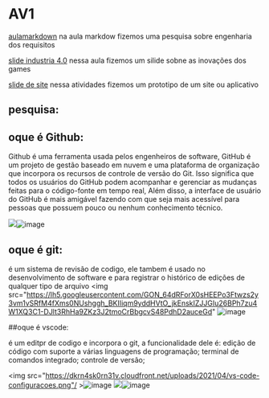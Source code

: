 # AV1

[aulamarkdown](https://github.com/alyrdx29/aulaMarkdown)  na aula markdow fizemos uma pesquisa sobre engenharia dos requisitos 


[slide industria 4.0](https://www.canva.com/design/DAF9XMTpceQ/rJZCs40WNgRaU5FvBDI1kw/edit)  nessa aula fizemos um silide sobne as inovações dos games 


[slide de  site](https://www.canva.com/design/DAF-rGD-_sI/RSA4rcsYfqrDfdUeRWhIIg/edit) nessa atividades fizemos um prototipo de um site ou aplicativo 



## pesquisa:

## oque é Github: 
Github é uma ferramenta usada pelos engenheiros de software, GitHub é um projeto de gestão baseado em nuvem e uma plataforma de organização que incorpora os recursos de controle de versão do Git. 
Isso significa que todos os usuários do GitHub podem acompanhar e gerenciar as mudanças feitas para o código-fonte em tempo real, Além disso, a interface de usuário do GitHub é mais amigável 
fazendo com que seja mais acessível para pessoas que possuem pouco ou nenhum conhecimento técnico. 

<img src="https://encrypted-tbn0.gstatic.com/images?q=tbn:ANd9GcSS4UJP8NHuKjQ34J-SqrUsOkUn4LgI4TQwFA3vAtqkvw&amp;s" />![image](https://github.com/alyrdx29/aula-git2/assets/165078221/ea5dfbc3-a561-41a9-a89f-aae6e877c89f)

## oque é git:

é um sistema de revisão de codigo, ele tambem é usado no desenvolvimento de software e para  registrar o histórico de edições de qualquer tipo de arquivo 
<img src="https://lh5.googleusercontent.com/GON_64dRForX0sHEEPo3Ftwzs2y3vm1vSRfM4fXms0NUshggh_BKIIiqm9yddHVtO_jkEnskIZJJGIu26BPh7zu4W1XQ3C1-DJlt3RhHa9ZKz3J2tmoCrBbgcvS48PdhD2auceGd" ![image](https://github.com/alyrdx29/aula-git2/assets/165078221/ed4d03cf-e7dd-4f08-9cff-b60dcb63123d)


##oque é vscode: 

é um editpr de codigo e incorpora o git, a funcionalidade dele é: 
edição de código com suporte a várias linguagens de programação;
terminal de comandos integrado;
controle de versão;

<img src="https://dkrn4sk0rn31v.cloudfront.net/uploads/2021/04/vs-code-configuracoes.png"/ >![image](https://github.com/alyrdx29/aula-git2/assets/165078221/e0cbd3c2-251b-41f8-be4d-97d04829cf69)
<img src="https://dkrn4sk0rn31v.cloudfront.net/uploads/2021/01/instalacao-do-vs-code-" />![image](https://github.com/alyrdx29/aula-git2/assets/165078221/7916aee2-2cc0-487b-b3cf-a4e181fb3393)
